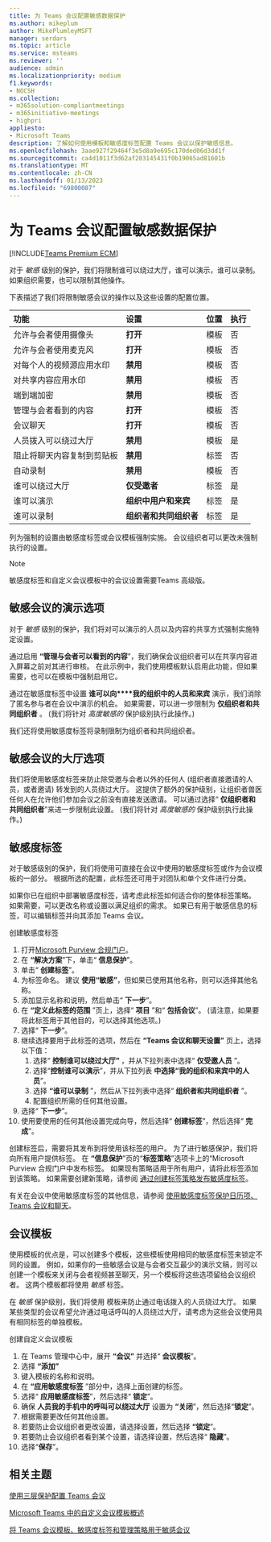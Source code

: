 ```yaml
---
title: 为 Teams 会议配置敏感数据保护
ms.author: mikeplum
author: MikePlumleyMSFT
manager: serdars
ms.topic: article
ms.service: msteams
ms.reviewer: ''
audience: admin
ms.localizationpriority: medium
f1.keywords:
- NOCSH
ms.collection:
- m365solution-compliantmeetings
- m365initiative-meetings
- highpri
appliesto:
- Microsoft Teams
description: 了解如何使用模板和敏感度标签配置 Teams 会议以保护敏感信息。
ms.openlocfilehash: 3aae927f29464f3e5d8a9e695c170ded06d3dd1f
ms.sourcegitcommit: ca4d1011f3d62af203145431f0b19065ad81601b
ms.translationtype: MT
ms.contentlocale: zh-CN
ms.lasthandoff: 01/13/2023
ms.locfileid: "69800087"
---
```

# <a name="configure-teams-meetings-with-protection-for-sensitive-data"></a>为 Teams 会议配置敏感数据保护

[!INCLUDE[Teams Premium ECM](includes/teams-premium-ecm.md)]

对于 *敏感* 级别的保护，我们将限制谁可以绕过大厅，谁可以演示，谁可以录制。 如果组织需要，也可以限制其他操作。

下表描述了我们将限制敏感会议的操作以及这些设置的配置位置。

|功能|设置|位置|执行|
|:------|:------|:-------|:-------|
|允许与会者使用摄像头|**打开**|模板|否|
|允许与会者使用麦克风|**打开**|模板|否|
|对每个人的视频源应用水印|**禁用**|模板|否|
|对共享内容应用水印|**禁用**|模板|否|
|端到端加密|**禁用**|模板|否|
|管理与会者看到的内容|**打开**|模板|否|
|会议聊天|**打开**|模板|否|
|人员拨入可以绕过大厅|**禁用**|模板|是|
|阻止将聊天内容复制到剪贴板|**禁用**|标签|否|
|自动录制|**禁用**|模板|否|
|谁可以绕过大厅|**仅受邀者**|标签|是|
|谁可以演示|**组织中用户和来宾**|标签|是|
|谁可以录制|**组织者和共同组织者**|标签|是|

列为强制的设置由敏感度标签或会议模板强制实施。 会议组织者可以更改未强制执行的设置。

> [!Note]
> 敏感度标签和自定义会议模板中的会议设置需要Teams 高级版。

## <a name="presentation-options-for-sensitive-meetings"></a>敏感会议的演示选项

对于 *敏感* 级别的保护，我们将对可以演示的人员以及内容的共享方式强制实施特定设置。

通过启用 **“管理与会者可以看到的内容**”，我们确保会议组织者可以在共享内容进入屏幕之前对其进行审核。 在此示例中，我们使用模板默认启用此功能，但如果需要，也可以在模板中强制启用它。

通过在敏感度标签中设置 **谁可以向****我的组织中的人员和来宾** 演示，我们消除了匿名参与者在会议中演示的机会。 如果需要，可以进一步限制为 **仅组织者和共同组织者** 。  (我们将针对 *高度敏感的* 保护级别执行此操作。) 

我们还将使用敏感度标签将录制限制为组织者和共同组织者。

## <a name="lobby-options-for-sensitive-meetings"></a>敏感会议的大厅选项

我们将使用敏感度标签来防止除受邀与会者以外的任何人 (组织者直接邀请的人员，或者邀请) 转发到的人员绕过大厅。 这提供了额外的保护级别，让组织者兽医任何人在允许他们参加会议之前没有直接发送邀请。 可以通过选择“ **仅组织者和共同组织者**”来进一步限制此设置。  (我们将针对 *高度敏感的* 保护级别执行此操作。) 


## <a name="sensitivity-labels"></a>敏感度标签

对于敏感级别的保护，我们将使用可直接在会议中使用的敏感度标签或作为会议模板的一部分。 根据所选的配置，此标签还可用于对团队和单个文件进行分类。

如果你已在组织中部署敏感度标签，请考虑此标签如何适合你的整体标签策略。 如果需要，可以更改名称或设置以满足组织的需求。 如果已有用于敏感信息的标签，可以编辑标签并向其添加 Teams 会议。

创建敏感度标签
1. 打开[Microsoft Purview 合规门户](https://compliance.microsoft.com)。
1. 在 **“解决方案**”下，单击“ **信息保护**”。
1. 单击“ **创建标签**”。
1. 为标签命名。 建议 **使用“敏感”**，但如果已使用其他名称，则可以选择其他名称。
1. 添加显示名称和说明，然后单击“ **下一步**”。
1. 在 **“定义此标签的范围** ”页上，选择“ **项目** ”和“ **包括会议**”。  (请注意，如果要将此标签用于其他目的，可以选择其他选项。) 
1. 选择“ **下一步**”。
1. 继续选择要用于此标签的选项，然后在 **“Teams 会议和聊天设置”** 页上，选择以下值：
    1. 选择“ **控制谁可以绕过大厅”** ，并从下拉列表中选择“ **仅受邀人员** ”。
    1. 选择“**控制谁可以演示**”，并从下拉列表 **中选择“我的组织和来宾中的人员**”。
    1. 选择 **“谁可以录制** ”，然后从下拉列表中选择“ **组织者和共同组织者** ”。
    1. 配置组织所需的任何其他设置。
    <!--:::image type="content" source="media/teams-meeting-sensitivity-label-sensitive-small.png" alt-text="Screenshot of sensitivity label meeting settings." lightbox="media/teams-meeting-sensitivity-label-sensitive-large.png":::-->
1. 选择“ **下一步**”。
1. 使用要使用的任何其他设置完成向导，然后选择“ **创建标签**”，然后选择“ **完成**”。

创建标签后，需要将其发布到将使用该标签的用户。 为了进行敏感保护，我们将向所有用户提供标签。 在 **“信息保护**”页的“**标签策略**”选项卡上的“Microsoft Purview 合规门户中发布标签。 如果现有策略适用于所有用户，请将此标签添加到该策略。 如果需要创建新策略，请参阅 [通过创建标签策略发布敏感度标签](/compliance/create-sensitivity-labels#publish-sensitivity-labels-by-creating-a-label-policy)。

有关在会议中使用敏感度标签的其他信息，请参阅 [使用敏感度标签保护日历项、Teams 会议和聊天](/microsoft-365/compliance/sensitivity-labels-meetings)。

## <a name="meeting-templates"></a>会议模板

使用模板的优点是，可以创建多个模板，这些模板使用相同的敏感度标签来锁定不同的设置。 例如，如果你的一些敏感会议是与会者交互最少的演示文稿，则可以创建一个模板来关闭与会者视频甚至聊天，另一个模板将这些选项留给会议组织者。 这两个模板都将使用 *敏感* 标签。

在 *敏感* 保护级别，我们将使用 模板来防止通过电话拨入的人员绕过大厅。 如果某些类型的会议希望允许通过电话呼叫的人员绕过大厅，请考虑为这些会议使用具有相同标签的单独模板。

创建自定义会议模板

1. 在 Teams 管理中心中，展开 **“会议”** 并选择“ **会议模板**”。
1. 选择 **“添加”**
1. 键入模板的名称和说明。
1. 在 **“应用敏感度标签** ”部分中，选择上面创建的标签。
1. 选择“ **应用敏感度标签**”，然后选择“ **锁定**”。
1. 确保 **人员我的手机中的呼叫可以绕过大厅** 设置为 **“关闭**”，然后选择“**锁定**”。
1. 根据需要更改任何其他设置。
1. 若要防止会议组织者更改设置，请选择设置，然后选择 **“锁定**”。
1. 若要防止会议组织者看到某个设置，请选择设置，然后选择“ **隐藏**”。
1. 选择“**保存**”。

## <a name="related-topics"></a>相关主题

[使用三层保护配置 Teams 会议](configure-meetings-three-tiers-protection.md)

[Microsoft Teams 中的自定义会议模板概述](custom-meeting-templates-overview.md)

[将 Teams 会议模板、敏感度标签和管理策略用于敏感会议](meeting-templates-sensitivity-labels-policies.md)
